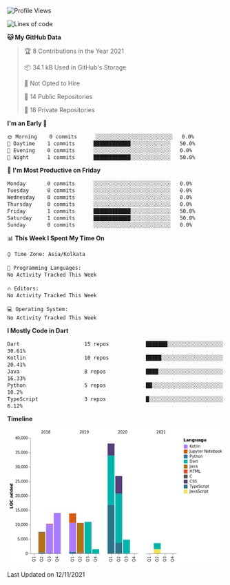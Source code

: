 <!--START_SECTION:waka-->
![Profile Views](http://img.shields.io/badge/Profile%20Views-12-blue)

![Lines of code](https://img.shields.io/badge/From%20Hello%20World%20I%27ve%20Written-142140%20lines%20of%20code-blue)

**🐱 My GitHub Data** 

> 🏆 8 Contributions in the Year 2021
 > 
> 📦 34.1 kB Used in GitHub's Storage 
 > 
> 🚫 Not Opted to Hire
 > 
> 📜 14 Public Repositories 
 > 
> 🔑 18 Private Repositories  
 > 
**I'm an Early 🐤** 

```text
🌞 Morning    0 commits      ░░░░░░░░░░░░░░░░░░░░░░░░░   0.0% 
🌆 Daytime    1 commits      ████████████░░░░░░░░░░░░░   50.0% 
🌃 Evening    0 commits      ░░░░░░░░░░░░░░░░░░░░░░░░░   0.0% 
🌙 Night      1 commits      ████████████░░░░░░░░░░░░░   50.0%

```
📅 **I'm Most Productive on Friday** 

```text
Monday       0 commits      ░░░░░░░░░░░░░░░░░░░░░░░░░   0.0% 
Tuesday      0 commits      ░░░░░░░░░░░░░░░░░░░░░░░░░   0.0% 
Wednesday    0 commits      ░░░░░░░░░░░░░░░░░░░░░░░░░   0.0% 
Thursday     0 commits      ░░░░░░░░░░░░░░░░░░░░░░░░░   0.0% 
Friday       1 commits      ████████████░░░░░░░░░░░░░   50.0% 
Saturday     1 commits      ████████████░░░░░░░░░░░░░   50.0% 
Sunday       0 commits      ░░░░░░░░░░░░░░░░░░░░░░░░░   0.0%

```


📊 **This Week I Spent My Time On** 

```text
⌚︎ Time Zone: Asia/Kolkata

💬 Programming Languages: 
No Activity Tracked This Week

🔥 Editors: 
No Activity Tracked This Week

💻 Operating System: 
No Activity Tracked This Week

```

**I Mostly Code in Dart** 

```text
Dart                     15 repos            ███████░░░░░░░░░░░░░░░░░░   30.61% 
Kotlin                   10 repos            █████░░░░░░░░░░░░░░░░░░░░   20.41% 
Java                     8 repos             ████░░░░░░░░░░░░░░░░░░░░░   16.33% 
Python                   5 repos             ██░░░░░░░░░░░░░░░░░░░░░░░   10.2% 
TypeScript               3 repos             █░░░░░░░░░░░░░░░░░░░░░░░░   6.12%

```


**Timeline**

![Chart not found](https://raw.githubusercontent.com/prabhatdev/prabhatdev/master/charts/bar_graph.png) 


 Last Updated on 12/11/2021
<!--END_SECTION:waka-->


